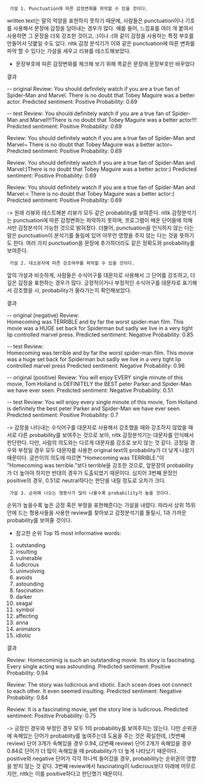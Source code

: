      가설 1. Punctuation에 따른 감정변화를 파악할 수 있을 것이다.


written text는 말의 억양을 표현하지 못하기 때문에, 사람들은 punctuation이나 기호를 사용해서 문장에 감정을 담아내는 경우가 많다. 예를 들어, 느낌표를 여러 개 붙여서 사용하면 그 문장을 더욱 강조한 것이고, :)이나 :(와 같이 감정을 사용하는 특정 부호를 만들어서 덧붙일 수도 있다. nltk 감정 분석기가 이와 같은 punctuation에 따른 변화를 파악 할 수 있다는 가설을 세우고 리뷰를 테스트해보았다.

* 문장부호에 따른 감정변화를 체크해 보기 위해 똑같은 문장에 문장부호만 바꾸었다


결과

-- original
Review: 
You should definitely watch if you are a true fan of Spider-Man and Marvel. There is no doubt that Tobey Maguire was a better actor.
Predicted sentiment: Positive
Probability: 0.69

-- test
Review: 
You should definitely watch if you are a true fan of Spider-Man and Marvel!!!There is no doubt that Tobey Maguire was a better actor!!!
Predicted sentiment: Positive
Probability: 0.69

Review: 
You should definitely watch if you are a true fan of Spider-Man and Marvel~ There is no doubt that Tobey Maguire was a better actor~
Predicted sentiment: Positive
Probability: 0.69

Review: 
You should definitely watch if you are a true fan of Spider-Man and Marvel:)There is no doubt that Tobey Maguire was a better actor:)
Predicted sentiment: Positive
Probability: 0.69

Review: 
You should definitely watch if you are a true fan of Spider-Man and Marvel:< There is no doubt that Tobey Maguire was a better actor:(
Predicted sentiment: Positive
Probability: 0.69

-> 원래 리뷰와 테스트해본 리뷰가 모두 같은 probability를 보여준다. nltk 감정분석기는 punctuation에 따른 감정변화는 파악하지 못하며, 프로그램이 배운 단어들에 의해서만 감정분석이 가능한 것으로 밝혀졌다. 더불어, punctuation을 인식하지 않는 다는 말은 punctuation이 분석기를 돌림에 있어 아무런 영향을 주지 않는 다는 것을 뜻하기도 한다. 여러 가지 punctuation을 문장에 추가하더라도 같은 정확도와 probability를 보여준다.


     가설 2. 대소문자에 따른 강조여부를 파악할 수 있을 것이다.


앞의 가설과 비슷하게, 사람들은 수식어구를 대문자로 사용해서 그 단어를 강조하고, 더 깊은 감정을 표현하는 경우가 많다. 긍정적이거나 부정적인 수식어구를 대문자로 표기해서 강조했을 시, probability가 올라가는지 확인해보았다.


결과

-- original (negative)
Review:  
Homecoming was TERRIBLE and by far the worst spider-man film. This movie was a HUGE set back for Spiderman but sadly we live in a very tight lip controlled marvel press.
Predicted sentiment: Negative
Probability: 0.85

-- test
Review:  
Homecoming was terrible and by far the worst spider-man film. This movie was a huge set back for Spiderman but sadly we live in a very tight lip controlled marvel press
Predicted sentiment: Negative
Probability: 0.96

-- original (positive)
Review: 
You will enjoy EVERY single minute of this movie, Tom Holland is DEFINITELY the BEST peter Parker and Spider-Man we have ever seen.
Predicted sentiment: Negative
Probability: 0.51

-- test
Review: 
You will enjoy every single minute of this movie, Tom Holland is definitely the best peter Parker and Spider-Man we have ever seen.
Predicted sentiment: Positive
Probability: 0.7

-> 감정을 나타내는 수식어구를 대문자로 사용해서 강조했을 때와 강조하지 않았을 때 서로 다른 probability를 보여주는 것으로 보아, nltk 감정분석기는 대문자를 인식해서 판단한다. 다만, 사람의 의도와는 다르게 대문자를 강조로 보지 않는 것 같다. 긍정일 경우와 부정일 경우 모두 대문자를 사용한 original text의 probability가 더 낮게 나왔기 때문이다. 글쓴이의 의도에 따르면 “Homecoming was TERRIBLE."이 "Homecoming was terrible."보다 terrible을 강조한 것으로, 앞문장의 probability가 더 높아야 하지만 반대의 경우가 도출되었기 때문이다. 심지어 3번째 문장인 positive의 경우, 0.51로 neutral하다는 판단을 내릴 정도로 오차가 크다.


     가설 3. 순위에 나오는 형용사가 많이 나올수록 probability가 높을 것이다.


순위가 높을수록 높은 긍정 혹은 부정을 표현해준다는 가설을 내렸다. 따라서 상위 15위 안에 드는 형용사들을 사용한 review를 찾아보고 감정분석기를 돌릴시, 1과 가까운 probability를 보여줄 것이다.

* 참고한 순위
Top 15 most informative words:
1. outstanding
2. insulting
3. vulnerable
4. ludicrous
5. uninvolving
6. avoids
7. astounding
8. fascination
9. darker
10. seagal
11. symbol
12. affecting
13. anna
14. animators
15. idiotic


결과

Review: 
Homecominig is such an outstanding movie. Its story is fascinating. Every single acting was astounding.
Predicted sentiment: Positive
Probability: 0.94

Review: 
The story was ludicrous and idiotic. Each scean does not connect to each other. It even seemed insulting.
Predicted sentiment: Negative
Probability: 0.84

Review: 
It is a fascinating movie, yet the story line is ludicrous.
Predicted sentiment: Positive
Probability: 0.75

-> 긍정인 경우와 부정인 경우 모두 1의 probabilitiy를 보여주지는 않는다. 다만 순위권에 속해있는 단어가 probablity를 높여주는데 도움을 주는 것은 확실한데, (첫번째 review) 단어 3개가 속해있을 경우 0.94, (2번째 review) 단어 2개가 속해있을 경우 0.84로 단어가 더 많이 속해있을 때 probability가 더 높게 나타났기 때문이다. 
positive와 negative 단어가 각각 하나씩 들어갔을 경우, probability는 순위권의 영향을 받지 않는 것 같다. 3번째 review에서 fascinating이 ludicrous보다 아래에 머무르지만, nltk는 이를 positive하다고 판단했기 때문이다.
